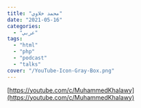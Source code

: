 ```yaml
---
title: "محمد خلاوي"
date: "2021-05-16"
categories:
  - "عربي"
tags:
  - "html"
  - "php"
  - "podcast"
  - "talks"
cover: "/YouTube-Icon-Gray-Box.png"
---
```


[https://youtube.com/c/MuhammedKhalawy](https://youtube.com/c/MuhammedKhalawy)
